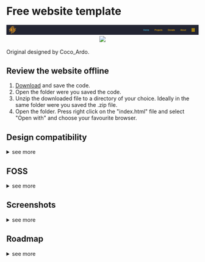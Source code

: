 # Free website template
 
<p align="center"><img src="screenshots/navbar.PNG"></img><a href="https://opensource.org/licenses/MIT" title="License: MIT"><img src="https://img.shields.io/badge/License-MIT-blue.svg"></img></a>
</p>

Original designed by Coco_Ardo.

## Review the website offline
1. [Download](https://github.com/RealCocoArdo/free-website-template/archive/refs/heads/main.zip) and save the code.
2. Open the folder were you saved the code.
3. Unzip the downloaded file to a directory of your choice. Ideally in the same folder were you saved the .zip file.
4. Open the folder. Press right click on the "index.html" file and select "Open with" and choose your favourite browser.



## Design compatibility
<details>
<summary>see more</summary>

### Browsers
The website should be displayed as intended in most browsers.

| Testet browsers                 | Not yet tested |
|---------------------------------|----------------|
| The onion routing (Tor)         | Safari (Apple) |
| Chromium based (Microsoft Edge) | Ecosia         |
| Mozilla Firefox                 | Brave          |
### Devices
| Typ          | Ratio     | Pixel      | Optimized          |
|--------------|-----------|------------|--------------------|
| Desktop      | 16:9      | 1920x1080  | :heavy_check_mark: |
| Tablet       | inbetween | inbetween  | :heavy_check_mark: |
| Mobile       | 9:16      | >1100x1080 | :heavy_check_mark: |
### Design
The design gets adjusted to your browser style mode

| Mode           | Optimized          |
|----------------|--------------------|
| Light          | :x:                |
| Dark (Default) | :heavy_check_mark: |

</details>


## FOSS
<details>
<summary>see more</summary>

This code has a [MIT License](LICENSE.txt).

</details>

## Screenshots
<details>
<summary>see more</summary>

![Screenshot of Knowledge.html](screenshots/index.PNG)
![Screenshot of Donate.html](screenshots/dropdown.PNG)
![Screenshot of Knowledge.html](screenshots/indexMobile.PNG)
![Screenshot of Donate.html](screenshots/dropdownMobile.PNG)

</details>

## Roadmap
<details>
<summary>see more</summary>

* Detailed comments in all -html .css and .js files
* Article templates
* Templates to import pictures
* Templates for tables

</details>